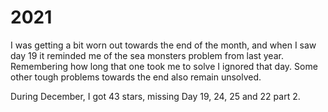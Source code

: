 # 2021

I was getting a bit worn out towards the end of the month, and when I saw day 19 it reminded me of the sea monsters problem from last year.
Remembering how long that one took me to solve I ignored that day. Some other tough problems towards the end also remain unsolved.

During December, I got 43 stars, missing Day 19, 24, 25 and 22 part 2.
